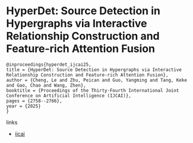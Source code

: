 # HyperDet: Source Detection in Hypergraphs via Interactive Relationship Construction and Feature-rich Attention Fusion

```
@inproceedings{hyperdet_ijcai25,
title = {HyperDet: Source Detection in Hypergraphs via Interactive Relationship Construction and Feature-rich Attention Fusion},
author = {Cheng, Le and Zhu, Peican and Guo, Yangming and Tang, Keke and Gao, Chao and Wang, Zhen},
booktitle = {Proceedings of the Thirty-Fourth International Joint Conference on Artificial Intelligence (IJCAI)},
pages = {2758--2766},
year = {2025}
}
```

links
- [ijcai](https://www.ijcai.org/proceedings/2025/307)
